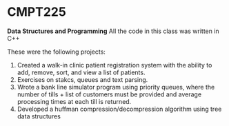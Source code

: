 # CMPT225
**Data Structures and Programming**
All the code in this class was written in C++

These were the following projects:
1. Created a walk-in clinic patient registration system with the ability to add, remove, sort, and view a list of patients.
2. Exercises on stakcs, queues and text parsing.
3. Wrote a bank line simulator program using priority queues, where the number of tills + list of customers must be provided and average processing times at each till is returned. 
4. Developed a huffman compression/decompression algorithm using tree data structures
